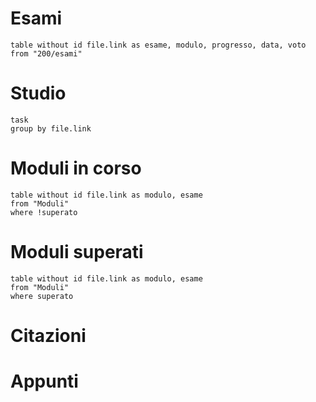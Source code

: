 # Esami
```dataview
table without id file.link as esame, modulo, progresso, data, voto
from "200/esami"
```

# Studio
```dataview
task
group by file.link
```

# Moduli in corso
```dataview
table without id file.link as modulo, esame
from "Moduli"
where !superato
```

# Moduli superati
```dataview
table without id file.link as modulo, esame
from "Moduli"
where superato
```

# Citazioni

# Appunti